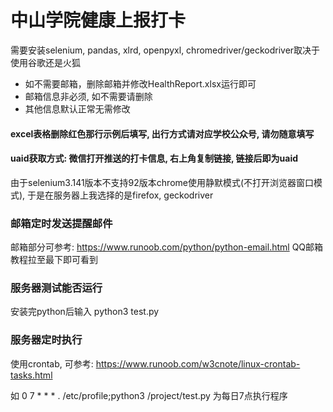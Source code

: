 # 中山学院健康上报打卡

需要安装selenium, pandas, xlrd, openpyxl, chromedriver/geckodriver取决于使用谷歌还是火狐

* 如不需要邮箱，删除邮箱并修改HealthReport.xlsx运行即可
* 邮箱信息非必须, 如不需要请删除
* 其他信息默认正常无需修改

#### excel表格删除红色那行示例后填写, 出行方式请对应学校公众号, 请勿随意填写
#### uaid获取方式: 微信打开推送的打卡信息, 右上角复制链接, 链接后即为uaid

由于selenium3.141版本不支持92版本chrome使用静默模式(不打开浏览器窗口模式), 于是在服务器上我选择的是firefox, geckodriver

### 邮箱定时发送提醒邮件
邮箱部分可参考: https://www.runoob.com/python/python-email.html
QQ邮箱教程拉至最下即可看到

### 服务器测试能否运行
安装完python后输入 python3 test.py

### 服务器定时执行
使用crontab, 可参考: https://www.runoob.com/w3cnote/linux-crontab-tasks.html

如 0 7 * * * . /etc/profile;python3 /project/test.py 为每日7点执行程序
